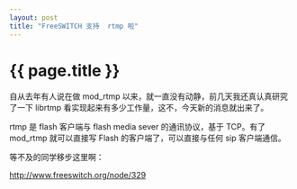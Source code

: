 ```yaml
---
layout: post
title: "FreeSWITCH 支持  rtmp 啦"
---
```


# {{ page.title }}

自从去年有人说在做 mod_rtmp 以来，就一直没有动静，前几天我还真认真研究了一下 librtmp 看实现起来有多少工作量，这不，今天新的消息就出来了。

rtmp 是 flash 客户端与 flash media sever 的通讯协议，基于 TCP。有了 mod_rtmp 就可以直接写 Flash 的客户端了，可以直接与任何 sip 客户端通信。

等不及的同学移步这里啊：

<http://www.freeswitch.org/node/329>
